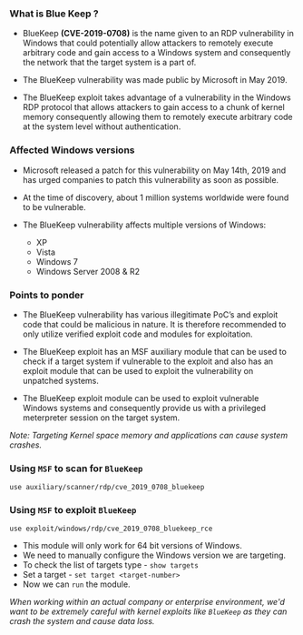 ### What is Blue Keep ?

- BlueKeep __(CVE-2019-0708)__ is the name given to an RDP vulnerability in Windows that could potentially allow attackers to remotely execute arbitrary code and gain access to a Windows system and consequently the network that the target system is a part of.

- The BlueKeep vulnerability was made public by Microsoft in May 2019.

- The BlueKeep exploit takes advantage of a vulnerability in the Windows RDP protocol that allows attackers to gain access to a chunk of kernel memory consequently allowing them to remotely execute arbitrary code at the system level without authentication.

### Affected Windows versions

- Microsoft released a patch for this vulnerability on May 14th, 2019 and has urged companies to patch this vulnerability as soon as possible. 

- At the time of discovery, about 1 million systems worldwide were found to be vulnerable.

- The BlueKeep vulnerability affects multiple versions of Windows:
	+ XP
	+ Vista
	+ Windows 7
	+ Windows Server 2008 & R2

### Points to ponder

- The BlueKeep vulnerability has various illegitimate PoC’s and exploit code that could be malicious in nature. It is therefore recommended to only utilize verified exploit code and modules for exploitation.

- The BlueKeep exploit has an MSF auxiliary module that can be used to check if a target system if vulnerable to the exploit and also has an exploit module that can be used to exploit the vulnerability on unpatched systems.

- The BlueKeep exploit module can be used to exploit vulnerable Windows systems and consequently provide us with a privileged meterpreter session on the target system.

*Note: Targeting Kernel space memory and applications can cause system crashes.*

### Using `MSF` to scan for `BlueKeep`

```
use auxiliary/scanner/rdp/cve_2019_0708_bluekeep
```

### Using `MSF` to exploit `BlueKeep`

```
use exploit/windows/rdp/cve_2019_0708_bluekeep_rce
```

- This module will only work for 64 bit versions of Windows.
- We need to manually configure the Windows version we are targeting.
- To check the list of targets type - `show targets`
- Set a target - `set target <target-number>`
- Now we can `run` the module.

*When working within an actual company or enterprise environment, we'd want to be extremely careful with kernel exploits like `BlueKeep` as they can crash the system and cause data loss.*
 